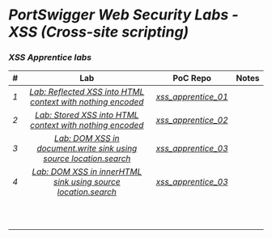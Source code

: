 # *PortSwigger Web Security Labs - XSS (Cross-site scripting)*

### *XSS Apprentice labs*


| #  | Lab  | PoC Repo  | Notes  |
|:-:|:-:|:-:|:-:|
| *1* | *[Lab: Reflected XSS into HTML context with nothing encoded](https://portswigger.net/web-security/cross-site-scripting/reflected/lab-html-context-nothing-encoded)* | *[xss_apprentice_01](https://github.com/vineetpandey/PortSwigger-Web-Security-Labs/blob/master/Cross-site%20scripting%20(XSS)/APPRENTICE/Reflected%20XSS%20into%20HTML%20context%20with%20nothing%20encoded/xss_apprentice_01.py)*  |   |
| *2* | *[Lab: Stored XSS into HTML context with nothing encoded](https://portswigger.net/web-security/cross-site-scripting/stored/lab-html-context-nothing-encoded)*  | *[xss_apprentice_02](https://github.com/vineetpandey/PortSwigger-Web-Security-Labs/blob/master/Cross-site%20scripting%20(XSS)/APPRENTICE/Stored%20XSS%20into%20HTML%20context%20with%20nothing%20encoded/xss_apprentice_02.py)*  |   |
| *3* | *[Lab: DOM XSS in document.write sink using source location.search](https://portswigger.net/web-security/cross-site-scripting/dom-based/lab-document-write-sink)*  | *[xss_apprentice_03](https://github.com/vineetpandey/PortSwigger-Web-Security-Labs/blob/master/Cross-site%20scripting%20(XSS)/APPRENTICE/DOM%20XSS%20in%20document.write%20sink%20using%20source%20location.search/xss_apprentice_03.py)*  |   |
| *4*  | *[Lab: DOM XSS in innerHTML sink using source location.search](https://portswigger.net/web-security/cross-site-scripting/dom-based/lab-innerhtml-sink)*  | *[xss_apprentice_03](https://github.com/vineetpandey/PortSwigger-Web-Security-Labs/blob/master/Cross-site%20scripting%20(XSS)/APPRENTICE/DOM%20XSS%20in%20innerHTML%20sink%20using%20source%20location.search/xss_apprentice_04.py)*  |   |
|   |   |   |   |
|   |   |   |   |
|   |   |   |   |
|   |   |   |   |
|   |   |   |   |
|   |   |   |   |
|   |   |   |   |
|   |   |   |   |
|   |   |   |   |
|   |   |   |   |
